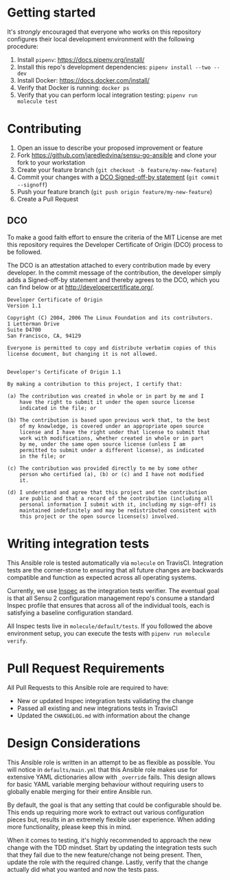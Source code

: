 # Getting started

It's *strongly* encouraged that everyone who works on this repository configures
their local development environment with the following procedure:

1. Install `pipenv`: https://docs.pipenv.org/install/
2. Install this repo's development dependencies: `pipenv install --two --dev`
3. Install Docker: https://docs.docker.com/install/
4. Verify that Docker is running: `docker ps`
5. Verify that you can perform local integration testing: `pipenv run molecule test`

# Contributing

1. Open an issue to describe your proposed improvement or feature
2. Fork https://github.com/jaredledvina/sensu-go-ansible and clone your fork to your workstation
3. Create your feature branch (`git checkout -b feature/my-new-feature`)
4. Commit your changes with a [DCO Signed-off-by statement](#dco) (`git commit --signoff`)
5. Push your feature branch (`git push origin feature/my-new-feature`)
6. Create a Pull Request

## DCO

To make a good faith effort to ensure the criteria of the MIT License
are met this repository requires the Developer Certificate of Origin (DCO)
process to be followed.

The DCO is an attestation attached to every contribution made by every
developer. In the commit message of the contribution, the developer
simply adds a Signed-off-by statement and thereby agrees to the DCO,
which you can find below or at http://developercertificate.org/.

```
Developer Certificate of Origin
Version 1.1

Copyright (C) 2004, 2006 The Linux Foundation and its contributors.
1 Letterman Drive
Suite D4700
San Francisco, CA, 94129

Everyone is permitted to copy and distribute verbatim copies of this
license document, but changing it is not allowed.


Developer's Certificate of Origin 1.1

By making a contribution to this project, I certify that:

(a) The contribution was created in whole or in part by me and I
    have the right to submit it under the open source license
    indicated in the file; or

(b) The contribution is based upon previous work that, to the best
    of my knowledge, is covered under an appropriate open source
    license and I have the right under that license to submit that
    work with modifications, whether created in whole or in part
    by me, under the same open source license (unless I am
    permitted to submit under a different license), as indicated
    in the file; or

(c) The contribution was provided directly to me by some other
    person who certified (a), (b) or (c) and I have not modified
    it.

(d) I understand and agree that this project and the contribution
    are public and that a record of the contribution (including all
    personal information I submit with it, including my sign-off) is
    maintained indefinitely and may be redistributed consistent with
    this project or the open source license(s) involved.
```

# Writing integration tests

This Ansible role is tested automatically via `molecule` on TravisCI. Integration
tests are the corner-stone to ensuring that all future changes are backwards
compatible and function as expected across all operating systems.

Currently, we use [Inspec](https://www.inspec.io/) as the integration tests
verifier. The eventual goal is that all Sensu 2 configuration management repo's
consume a standard Inspec profile that ensures that across all of the individual
tools, each is satisfying a baseline configuration standard.


All Inspec tests live in `molecule/default/tests`. If you followed the above
environment setup, you can execute the tests with `pipenv run molecule verify`.


# Pull Request Requirements

All Pull Requests to this Ansible role are required to have:
* New or updated Inspec integration tests validating the change
* Passed all existing and new integrations tests in TravisCI
* Updated the `CHANGELOG.md` with information about the change

# Design Considerations

This Ansible role is written in an attempt to be as flexible as possible. You
will notice in `defaults/main.yml` that this Ansible role makes use for extensive
YAML dictionaries allow with `_override` fails. This design allows for basic
YAML variable merging behaviour without requiring users to globally enable
merging for their entire Ansible run.

By default, the goal is that any setting that could be configurable should be.
This ends up requiring more work to extract out various configuration pieces but,
results in an extremely flexible user experience. When adding more functionality,
please keep this in mind.

When it comes to testing, it's highly recommended to approach the new change with
the TDD mindset. Start by updating the integration tests such that they fail due
to the new feature/change not being present. Then, update the role with the
required change. Lastly, verify that the change actually did what you wanted and
now the tests pass.

